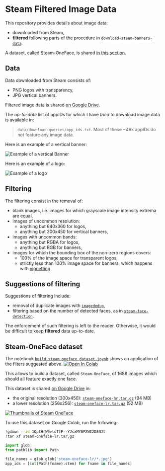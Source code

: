 # Steam Filtered Image Data

This repository provides details about image data:
-   downloaded from Steam,
-   **filtered** following parts of the procedure in [`download-steam-banners-data`][download-steam-banners-data].

A dataset, called Steam-OneFace, is shared [in this section][steam-oneface-section].

## Data

Data downloaded from Steam consists of:
-   PNG logos with transparency,
-   JPG vertical banners.

Filtered image data is shared [on Google Drive][filtered-data-on-gdrive].

The *up-to-date* list of appIDs for which I have *tried* to download image data is available in:
> `data/download-queries/app_ids.txt`. Most of these ~48k appIDs do not feature any image data.

Here is an example of a vertical banner:

![Example of a vertical Banner][vertical-banner-example]

Here is an example of a logo:

![Example of a logo][logo-example]

## Filtering

The filtering consist in the removal of:
-   blank images, i.e. images for which grayscale image intensity extrema are equal,
-   images of uncommon resolution:
    - anything but 640x360 for logos,
    - anything but 300x450 for vertical banners,
-   images with uncommon bands:
    - anything but RGBA for logos,
    - anything but RGB for banners,
-   images for which the bounding box of the non-zero regions covers:
    - 100% of the image space for transparent logos,
    - strictly less than 100% image space for banners, which happens with [vignetting][vignetting-wiki].

## Suggestions of filtering

Suggestions of filtering include:
-   removal of duplicate images with [`imagededup`][imagededup],
-   filtering based on the number of detected faces, as in [`steam-face-detection`][steam-face-detection].

The enforcement of such filtering is left to the reader.
Otherwise, it would be difficult to keep **filtered** data up-to-date.

## Steam-OneFace dataset

The notebook [`build_steam_oneface_dataset.ipynb`][steam-oneface-notebook] shows an application of the filters suggested above.
[![Open In Colab][colab-badge]][steam-oneface-notebook]

This allows to build a dataset, called `Steam-OneFace`, of 1688 images which should all feature exactly one face.

This dataset is shared [on Google Drive][steam-oneface-gdrive] in:
-   the original resolution (300x450): [`steam-oneface-hr.tar.gz`][steam-oneface-hr] (94 MB)
-   a lower resolution (256x256): [`steam-oneface-lr.tar.gz`][steam-oneface-lr] (52 MB)

[![Thumbnails of Steam OneFace][steam-oneface-cover-small]][steam-oneface-cover-big]

To use this dataset on Google Colab, run the following:
```bash
!gdown --id 1QptHrW9vloTtP--YJsxMY8PZWI2D8NJt
!tar xf steam-oneface-lr.tar.gz
```
```python
import glob
from pathlib import Path

file_names = glob.glob('steam-oneface-lr/*.jpg')
app_ids = [int(Path(fname).stem) for fname in file_names]
```

<!-- Definitions -->

[download-steam-banners-data]: <https://github.com/woctezuma/download-steam-banners-data>
[steam-oneface-section]: <https://github.com/woctezuma/steam-filtered-image-data#steam-oneface-dataset>

[logo-example]: <https://cdn.cloudflare.steamstatic.com/steam/apps/546560/logo.png>
[vertical-banner-example]: <https://cdn.cloudflare.steamstatic.com/steam/apps/546560/library_600x900.jpg>

[filtered-data-on-gdrive]: <https://drive.google.com/drive/folders/1SHb7u_mZZ0fDy2lDQ7d94E79os_OYH2z>

[vignetting-wiki]: <https://en.wikipedia.org/wiki/Vignetting>

[imagededup]: <https://idealo.github.io/imagededup/>
[steam-face-detection]: <https://github.com/woctezuma/steam-face-detection>

[steam-oneface-notebook]: <https://colab.research.google.com/github/woctezuma/steam-filtered-image-data/blob/main/build_steam_oneface_dataset.ipynb>
[steam-oneface-gdrive]: <https://drive.google.com/drive/folders/1MlpNk6PwYZWhJegMjuukcYCNFSnXR3wg>
[steam-oneface-hr]: <https://drive.google.com/file/d/1dmm1W8kPINVQrG8NbxXw_KEgU2Nkeksu>
[steam-oneface-lr]: <https://drive.google.com/file/d/1QptHrW9vloTtP--YJsxMY8PZWI2D8NJt>
[steam-oneface-cover-small]: <https://raw.githubusercontent.com/wiki/woctezuma/steam-filtered-image-data/img/oneface-cover-small.jpg>
[steam-oneface-cover-big]: <https://raw.githubusercontent.com/wiki/woctezuma/steam-filtered-image-data/img/oneface-cover.jpg>

[colab-badge]: <https://colab.research.google.com/assets/colab-badge.svg>
